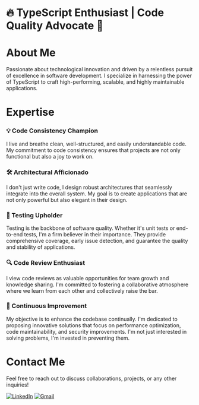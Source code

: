 # 🔥 TypeScript Enthusiast | Code Quality Advocate 🚀



# About Me
Passionate about technological innovation and driven by a relentless pursuit of excellence in software development.
I specialize in harnessing the power of TypeScript to craft high-performing, scalable, and highly maintainable applications.

# Expertise

### 💡 Code Consistency Champion
I live and breathe clean, well-structured, and easily understandable code. My commitment to code consistency ensures that projects are not only functional but also a joy to work on.

### 🛠️ Architectural Afficionado
I don't just write code, I design robust architectures that seamlessly integrate into the overall system. My goal is to create applications that are not only powerful but also elegant in their design.

### 🧪 Testing Upholder
Testing is the backbone of software quality. Whether it's unit tests or end-to-end tests, I'm a firm believer in their importance. They provide comprehensive coverage, early issue detection, and guarantee the quality and stability of applications.

### 🔍 Code Review Enthusiast
I view code reviews as valuable opportunities for team growth and knowledge sharing. I'm committed to fostering a collaborative atmosphere where we learn from each other and collectively raise the bar.

### 🌟 Continuous Improvement
My objective is to enhance the codebase continually. I'm dedicated to proposing innovative solutions that focus on performance optimization, code maintainability, and security improvements. I'm not just interested in solving problems, I'm invested in preventing them.

# Contact Me
Feel free to reach out to discuss collaborations, projects, or any other inquiries!

[![LinkedIn](https://img.shields.io/badge/LinkedIn-0077B5?style=flat&logo=linkedin&labelColor=0077B5)](https://www.linkedin.com/in/julien-benat/)
[![Gmail](https://img.shields.io/badge/Mail-0077B5?style=flat&logo=gmail&labelColor=0077B5)](mailto:benat.julien@gmail.com)



